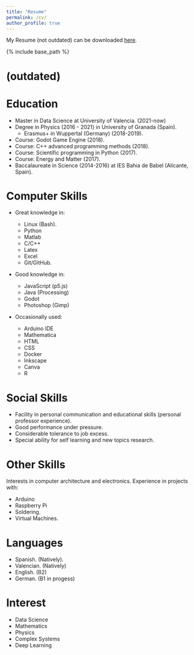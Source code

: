 ```yaml
---
title: "Resume"
permalink: /cv/
author_profile: true
---
```


My Resume (not outdated) can be downloaded <a href="/cv/CV_Arturo_junio2023_noFOTO.pdf" download>here</a>.

{% include base_path %} 

# (outdated) 


Education 
======
* Master in Data Science at University of Valencia. (2021-now)
* Degree in Physics (2016 - 2021) in University of Granada (Spain).
  + Erasmus+ in Wuppertal (Germany) (2018-2019).
* Course: Godot Game Engine (2018).
* Course: C++ advanced programming methods (2018).
* Course: Scientific programming in Python (2017).
* Course: Energy and Matter (2017).
* Baccalaureate in Science (2014-2016) at IES Bahia de Babel (Alicante, Spain).

Computer Skills
======
* Great knowledge in:
  + Linux (Bash).
  + Python
  + Matlab
  + C/C++
  + Latex
  + Excel
  + Git/GitHub.

* Good knowledge in:
  + JavaScript (p5.js)
  + Java (Processing)
  + Godot
  + Photoshop (Gimp)
 
* Occasionally used:
  + Arduino IDE
  + Mathematica
  + HTML
  + CSS
  + Docker
  + Inkscape
  + Canva
  + R
  
Social Skills
======
* Facility in personal communication and educational skills (personal professor experience).
* Good performance under pressure.
* Considerable tolerance to job excess.
* Special ability for self learning and new topics research.
  
Other Skills
======
Interests in computer architecture and electronics. 
Experience in projects with:
* Arduino
* Raspberry Pi
* Soldering.
* Virtual Machines.

Languages
======
* Spanish. (Natively).
* Valencian. (Natively)
* English. (B2)
* German. (B1 in progess)

Interest
======
* Data Science 
* Mathematics
* Physics
* Complex Systems
* Deep Learning


<!--
Publications
======
  <ul>{% for post in site.publications %}
    {% include archive-single-cv.html %}
  {% endfor %}</ul>
%
-->
